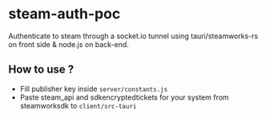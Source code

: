 # steam-auth-poc

Authenticate to steam through a socket.io tunnel using tauri/steamworks-rs on front side & node.js on back-end.

## How to use ?

- Fill publisher key inside `server/constants.js`
- Paste steam_api and sdkencryptedtickets for your system from steamworksdk to `client/src-tauri`